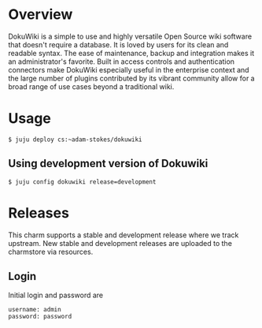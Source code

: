 # Overview

DokuWiki is a simple to use and highly versatile Open Source wiki software that
doesn't require a database. It is loved by users for its clean and readable
syntax. The ease of maintenance, backup and integration makes it an
administrator's favorite. Built in access controls and authentication connectors
make DokuWiki especially useful in the enterprise context and the large number
of plugins contributed by its vibrant community allow for a broad range of use
cases beyond a traditional wiki.

# Usage

    $ juju deploy cs:~adam-stokes/dokuwiki

## Using development version of Dokuwiki

    $ juju config dokuwiki release=development

# Releases

This charm supports a stable and development release where we track upstream.
New stable and development releases are uploaded to the charmstore via
resources.


## Login

Initial login and password are

    username: admin
    password: password
